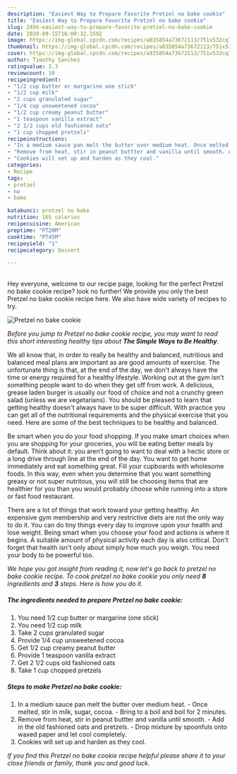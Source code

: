 ```yaml
---
description: "Easiest Way to Prepare Favorite Pretzel no bake cookie"
title: "Easiest Way to Prepare Favorite Pretzel no bake cookie"
slug: 2456-easiest-way-to-prepare-favorite-pretzel-no-bake-cookie
date: 2020-09-15T16:00:32.159Z
image: https://img-global.cpcdn.com/recipes/a835854a73672113/751x532cq70/pretzel-no-bake-cookie-recipe-main-photo.jpg
thumbnail: https://img-global.cpcdn.com/recipes/a835854a73672113/751x532cq70/pretzel-no-bake-cookie-recipe-main-photo.jpg
cover: https://img-global.cpcdn.com/recipes/a835854a73672113/751x532cq70/pretzel-no-bake-cookie-recipe-main-photo.jpg
author: Timothy Sanchez
ratingvalue: 3.3
reviewcount: 10
recipeingredient:
- "1/2 cup butter or margarine one stick"
- "1/2 cup milk"
- "2 cups granulated sugar"
- "1/4 cup unsweetened cocoa"
- "1/2 cup creamy peanut butter"
- "1 teaspoon vanilla extract"
- "2 1/2 cups old fashioned oats"
- "1 cup chopped pretzels"
recipeinstructions:
- "In a medium sauce pan melt the butter over medium heat. Once melted, stir in milk, sugar, cocoa. Bring to a boil and boil for 2 minutes."
- "Remove from heat, stir in peanut buttter and vanilla until smooth. Add in the old fashioned oats and pretzels. Drop mixture by spoonfuls onto waxed paper and let cool completely."
- "Cookies will set up and harden as they cool."
categories:
- Recipe
tags:
- pretzel
- no
- bake

katakunci: pretzel no bake 
nutrition: 165 calories
recipecuisine: American
preptime: "PT20M"
cooktime: "PT45M"
recipeyield: "1"
recipecategory: Dessert

---
```

<br>
Hey everyone, welcome to our recipe page, looking for the perfect Pretzel no bake cookie recipe? look no further! We provide you only the best Pretzel no bake cookie recipe here. We also have wide variety of recipes to try.
<br>


![Pretzel no bake cookie](https://img-global.cpcdn.com/recipes/a835854a73672113/751x532cq70/pretzel-no-bake-cookie-recipe-main-photo.jpg)

<i>Before you jump to Pretzel no bake cookie recipe, you may want to read this short interesting healthy tips about <strong>The Simple Ways to Be Healthy</strong>.</i>

We all know that, in order to really be healthy and balanced, nutritious and balanced meal plans are important as are good amounts of exercise. The unfortunate thing is that, at the end of the day, we don't always have the time or energy required for a healthy lifestyle. Working out at the gym isn't something people want to do when they get off from work. A delicious, grease laden burger is usually our food of choice and not a crunchy green salad (unless we are vegetarians). You should be pleased to learn that getting healthy doesn't always have to be super difficult. With practice you can get all of the nutritional requirements and the physical exercise that you need. Here are some of the best techniques to be healthy and balanced.

Be smart when you do your food shopping. If you make smart choices when you are shopping for your groceries, you will be eating better meals by default. Think about it: you aren’t going to want to deal with a hectic store or a long drive through line at the end of the day. You want to get home immediately and eat something great. Fill your cupboards with wholesome foods. In this way, even when you determine that you want something greasy or not super nutritous, you will still be choosing items that are healthier for you than you would probably choose while running into a store or fast food restaurant.

There are a lot of things that work toward your getting healthy. An expensive gym membership and very restrictive diets are not the only way to do it. You can do tiny things every day to improve upon your health and lose weight. Being smart when you choose your food and actions is where it begins. A suitable amount of physical activity each day is also critical. Don't forget that health isn't only about simply how much you weigh. You need your body to be powerful too. 


<i>We hope you got insight from reading it, now let's go back to pretzel no bake cookie recipe. To cook pretzel no bake cookie you only need <strong>8</strong> ingredients and <strong>3</strong> steps. Here is how you do it.
</i>

##### The ingredients needed to prepare Pretzel no bake cookie:

1. You need 1/2 cup butter or margarine (one stick)
1. You need 1/2 cup milk
1. Take 2 cups granulated sugar
1. Provide 1/4 cup unsweetened cocoa
1. Get 1/2 cup creamy peanut butter
1. Provide 1 teaspoon vanilla extract
1. Get 2 1/2 cups old fashioned oats
1. Take 1 cup chopped pretzels


##### Steps to make Pretzel no bake cookie:

1. In a medium sauce pan melt the butter over medium heat. - Once melted, stir in milk, sugar, cocoa. - Bring to a boil and boil for 2 minutes.
1. Remove from heat, stir in peanut buttter and vanilla until smooth. - Add in the old fashioned oats and pretzels. - Drop mixture by spoonfuls onto waxed paper and let cool completely.
1. Cookies will set up and harden as they cool.


<i>If you find this Pretzel no bake cookie recipe helpful please share it to your close friends or family, thank you and good luck.</i>
